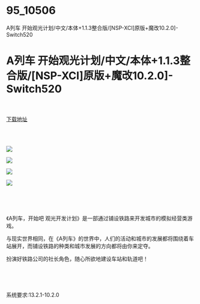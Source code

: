 # 95_10506
A列车 开始观光计划/中文/本体+1.1.3整合版/[NSP-XCI]原版+魔改10.2.0]-Switch520
# A列车 开始观光计划/中文/本体+1.1.3整合版/[NSP-XCI]原版+魔改10.2.0]-Switch520
 <br/></br>
[下载地址](https://www.switch520.cc/article/10506 "下载地址")
<br/></br>

<p>&nbsp;</p>
<p><strong><img src="https://www.switch520.cc/muke_img/upload_art_editor_20210312-1_b0ea2becebbd98808ff2bfa7f546ce46.jpg"></strong></p>
<p><strong><img src="https://www.switch520.cc/muke_img/upload_art_editor_20210312-1_72252bce9c95f9b80bd05ee269266210.jpg"></strong></p>
<p><strong><img src="https://www.switch520.cc/muke_img/upload_art_editor_20210312-1_d5dcbd605d52a2aa235efc314148ce86.jpg"></strong></p>
<p><strong><img src="https://www.switch520.cc/muke_img/upload_art_editor_20210312-1_55a120986aa7bd2a2ea5f3ff2a475ef1.jpg"></strong></p>
<p>&nbsp;</p>
<p>&nbsp;</p>
<p>《A列车，开始吧 观光开发计划》是一部通过铺设铁路来开发城市的模拟经营类游戏。</p>
<p>与现实世界相同，在《A列车》的世界中，人们的活动和城市的发展都将围绕着车站展开，而铺设铁路的种类和城市发展的方向都将由你来定夺。</p>
<p>扮演好铁路公司的社长角色，随心所欲地建设车站和轨道吧！</p>
<p>&nbsp;</p>
<p>&nbsp;</p>
<p>系统要求:13.2.1-10.2.0</p>



